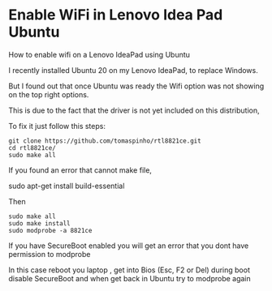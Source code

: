 # Enable WiFi in Lenovo Idea Pad Ubuntu

How to enable wifi on a Lenovo IdeaPad using Ubuntu

I recently installed Ubuntu 20 on my Lenovo IdeaPad, to replace Windows.

But I found out that once Ubuntu was ready the Wifi option was not showing on the top right options.

This is due to the fact that the driver is not yet included on this distribution,

To fix it just follow this steps:

    git clone https://github.com/tomaspinho/rtl8821ce.git
    cd rtl8821ce/
    sudo make all

If you found an error that cannot make file, 

  sudo apt-get install build-essential
  
Then 

    sudo make all
    sudo make install
    sudo modprobe -a 8821ce


If you have SecureBoot enabled you will get an error that you dont have permission to modprobe

In this case reboot you laptop , get into Bios (Esc, F2 or Del) during boot disable SecureBoot and when get back in Ubuntu try to modprobe again
  
